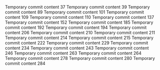 Temporary commit content 37
Temporary commit content 39
Temporary commit content 89
Temporary commit content 101
Temporary commit content 109
Temporary commit content 110
Temporary commit content 137
Temporary commit content 152
Temporary commit content 185
Temporary commit content 192
Temporary commit content 194
Temporary commit content 206
Temporary commit content 210
Temporary commit content 211
Temporary commit content 214
Temporary commit content 215
Temporary commit content 222
Temporary commit content 229
Temporary commit content 234
Temporary commit content 243
Temporary commit content 246
Temporary commit content 263
Temporary commit content 264
Temporary commit content 278
Temporary commit content 280
Temporary commit content 284
